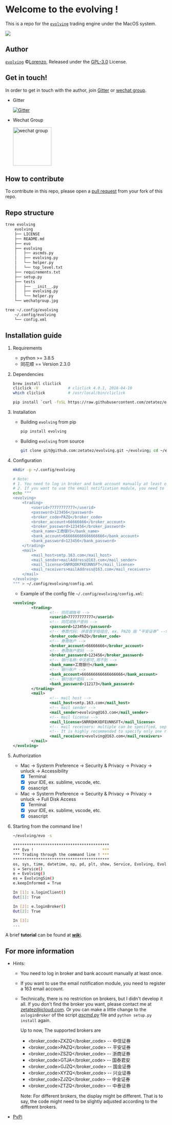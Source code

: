 # Welcome to the evolving !
This is a repo for the [`evolving`](https://github.com/zetatez/evolving) trading engine under the MacOS system.

<img src="http://latex.codecogs.com/gif.latex?S_T=S_0\int_Te^{r(t)}du"/>

## Author
[`evolving`](https://github.com/zetatez/evolving) ©[Lorenzo](https://github.com/zetatez), Released under the [GPL-3.0](./LICENSE) License.

## Get in touch!

In order to get in touch with the author, join [Gitter](https://badges.gitter.im/zetatez-evolving/evolving.svg) or [wechat group](https://raw.githubusercontent.com/zetatez/evolving/main/wechatgroup.jpg).

- Gitter

    [![Gitter](https://badges.gitter.im/zetatez-evolving/evolving.svg)](https://gitter.im/zetatez-evolving/evolving?utm_source=badge&utm_medium=badge&utm_campaign=pr-badge)

- Wechat Group

    <img src="https://raw.githubusercontent.com/zetatez/evolving/main/wechatgroup.jpg" alt="wechat group" width="120" align="top" />

## How to contribute
To contribute in this repo, please open a [pull request](https://help.github.com/articles/using-pull-requests/#fork--pull) from your fork of this repo.

## Repo structure
```bash
tree evolving
    evolving
    ├── LICENSE
    ├── README.md
    ├── evo
    ├── evolving
    │   ├── ascmds.py
    │   ├── evolving.py
    │   └── helper.py
    │   └── top_level.txt
    ├── requirements.txt
    ├── setup.py
    ├── tests
    │   ├── __init__.py
    │   ├── evolving.py
    │   └── helper.py
    └── wechatgroup.jpg

tree ~/.config/evolving
    ~/.config/evolving
    └── config.xml
```

## Installation guide
1. Requirements
    - python >= 3.8.5
    - 同花顺 == Version 2.3.0

2. Dependencies
    ```bash
    brew install cliclick
    cliclick -V             # cliclick 4.0.1, 2018-04-10
    which cliclick          # /usr/local/bin/cliclick

    pip install `curl -fsSL https://raw.githubusercontent.com/zetatez/evolving/main/requirements.txt`
    ```

3. Installation
   - Building `evolving` from pip
       ```bash
       pip install evolving
       ```

   - Building `evolving` from source
       ```bash
       git clone git@github.com:zetatez/evolving.git ~/evolving; cd ~/evolving; python setup.py install; rm -rf ~/evolving
       ```

4. Configuration
    ```bash
    mkdir -p ~/.config/evolving

    # Note: 
    # 1. You need to log in broker and bank account manually at least once.
    # 2. If you want to use the email notification module, you need to register a 163 email account.
    echo """
    <evolving>
        <trading>
            <userid>77777777777</userid>
            <password>123456</password>
            <broker_code>PAZQ</broker_code>
            <broker_account>66666666</broker_account>
            <broker_password>123456</broker_password>
            <bank_name>工商银行</bank_name>
            <bank_account>666666666666666666</bank_account>
            <bank_password>123456</bank_password>
        </trading>
        <mail>
            <mail_host>smtp.163.com</mail_host>
            <mail_sender>mailAddress@163.com</mail_sender>
            <mail_license>SNRRQOKFKEUNNSFT</mail_license>
            <mail_receivers>mailAddress@163.com</mail_receivers>
        </mail>
    </evolving>
    """ > ~/.config/evolving/config.xml
    ```

    - Example of the config file `~/.config/evolving/config.xml`:
    ```xml
    <evolving>
            <trading>
                    <!-- 同花顺账号 -->
                    <userid>77777777777</userid>
                    <!-- 同花顺账户密码 -->
                    <password>123456</password>
                    <!-- 券商代码: 拼音首字母组合, ex. PAZQ 指 “平安证券” -->
                    <broker_code>PAZQ</broker_code>
                    <!-- 券商账户 -->
                    <broker_account>66666666</broker_account>
                    <!-- 券商账户密码 -->
                    <broker_password>123456</broker_password>
                    <!-- 银行名称:中文即可,用不到 -->
                    <bank_name>工商银行</bank_name>
                    <!-- 银行账户 -->
                    <bank_account>666666666666666666</bank_account>
                    <!-- 银行账户密码 -->
                    <bank_password>112173</bank_password>
            </trading>
            <mail>
                    <!-- mail host -->
                    <mail_host>smtp.163.com</mail_host>
                    <!-- mail sender -->
                    <mail_sender>evolving@163.com</mail_sender>
                    <!-- mail license -->
                    <mail_license>SNRRQHKXDFEUNNSFT</mail_license>
                    <!-- mail receivers: multiple can be specified, separated by ';' -->
                    <!-- It is highly recommended to specify only one recevier, and same with mail_sender -->
                    <mail_receivers>evolving@163.com</mail_receivers>
            </mail>
    </evolving>
    ```
5. Authorization
    - Mac -> Systerm Preference -> Security & Privacy -> Privacy -> unluck -> Accessibility
        - [x] Terminal
        - [x] your IDE, ex. sublime, vscode, etc.
        - [x] osascript
    - Mac -> Systerm Preference -> Security & Privacy -> Privacy -> unluck -> Full Disk Access
        - [x] Terminal
        - [x] your IDE, ex. sublime, vscode, etc.
        - [x] osascript

6. Starting from the command line !
    ```bash
    ~/evolving/evo -s

    ******************************************
    *** Evo !                              ***
    *** Trading through the command line ! ***
    ******************************************
    os, sys, time, datetime, np, pd, plt, show, Service, Evolving, EvolvingSim, Msg, Mail, Logging, Tlog were imported
    s = Service()
    e = Evolving()
    es = EvolvingSim()
    e.keepInformed = True

    In [1]: s.loginClient()
    Out[1]: True

    In [2]: e.loginBroker()
    Out[2]: True

    In [3]: 
    ...
	```
A brief **tutorial** can be found at [***wik***i](https://github.com/zetatez/evolving/wiki).

## For more information

- Hints:
    - You need to log in broker and bank account manually at least once.
    - If you want to use the email notification module, you need to register a 163 email account.
    - Technically, there is no restriction on brokers, but I didn't develop it all. If you don't find the broker you want, please contact me at zetatez@icloud.com.
        Or you can make a little change to the `asloginBroker` of the script [*ascmd.py*](https://github.com/zetatez/evolving/blob/main/evolving/ascmds.py) file and `python setup.py install` again.
        
        Up to now, The supported brokers are
        - <broker_code>ZXZQ</broker_code>       -- 中信证券
        - <broker_code>PAZQ</broker_code>       -- 平安证券
        - <broker_code>ZSZQ</broker_code>       -- 浙商证券					    
        - <broker_code>GTJA</broker_code>       -- 国泰君安
        - <broker_code>GJZQ</broker_code>       -- 国金证券
        - <broker_code>XYZQ</broker_code>       -- 兴业证券
        - <broker_code>ZJZQ</broker_code>       -- 中金证券
        - <broker_code>ZTZQ</broker_code>       -- 中泰证券

        Note: For different brokers, the display might be different. That is to say, the code might need to be slightly adjusted according to the different brokers.

- [PyPi](https://pypi.org/project/evolving/)